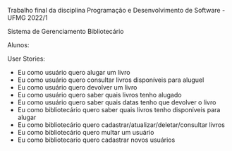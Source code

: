 Trabalho final da disciplina Programação e Desenvolvimento de Software - UFMG 2022/1 

Sistema de Gerenciamento Bibliotecário

Alunos:



User Stories:
- Eu como usuário quero alugar um livro
- Eu como usuário quero consultar livros disponíveis para aluguel
- Eu como usuário quero devolver um livro
- Eu como usuário quero saber quais livros tenho alugado 
- Eu como usuário quero saber quais datas tenho que devolver o livro
- Eu como bibliotecário quero saber quais livros tenho disponíveis para alugar
- Eu como bibliotecário quero cadastrar/atualizar/deletar/consultar livros 
- Eu como bibliotecário quero multar um usuário
- Eu como bibliotecario quero cadastrar novos usuários
